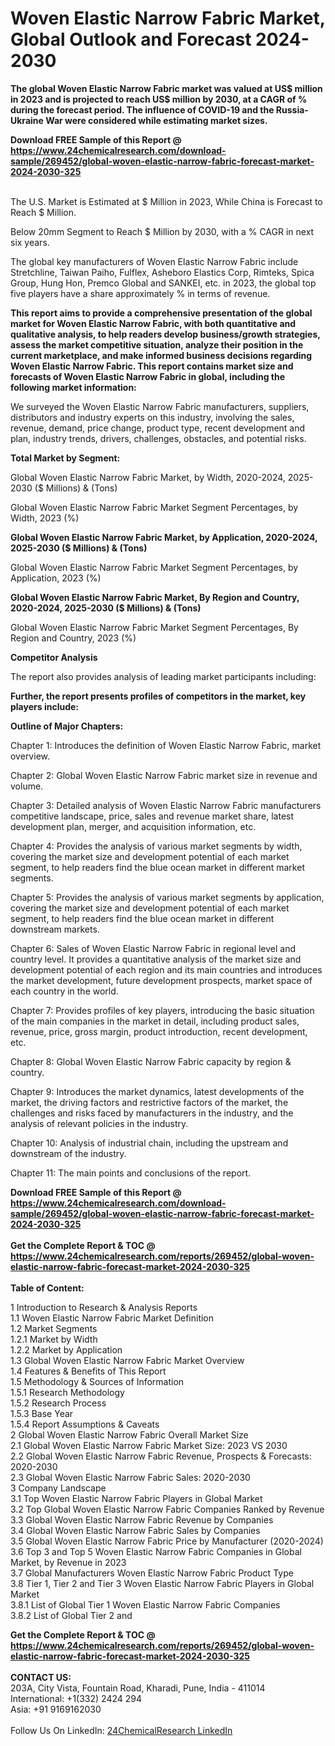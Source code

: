 <h1>Woven Elastic Narrow Fabric Market, Global Outlook and Forecast 2024-2030</h1><p><strong>The global Woven Elastic Narrow Fabric market was valued at US$ million in 2023 and is projected to reach US$ million by 2030, at a CAGR of % during the forecast period. The influence of COVID-19 and the Russia-Ukraine War were considered while estimating market sizes.</strong></p><p>
</p><p></p><div><b>Download FREE Sample of this Report @ 
            <a href="https://www.24chemicalresearch.com/download-sample/269452/global-woven-elastic-narrow-fabric-forecast-market-2024-2030-325">
            https://www.24chemicalresearch.com/download-sample/269452/global-woven-elastic-narrow-fabric-forecast-market-2024-2030-325</a></b></div><br><p>
The U.S. Market is Estimated at $ Million in 2023, While China is Forecast to Reach $ Million.</p><p>
Below 20mm Segment to Reach $ Million by 2030, with a % CAGR in next six years.</p><p>
The global key manufacturers of Woven Elastic Narrow Fabric include Stretchline, Taiwan Paiho, Fulflex, Asheboro Elastics Corp, Rimteks, Spica Group, Hung Hon, Premco Global and SANKEI, etc. in 2023, the global top five players have a share approximately % in terms of revenue.</p><p>
<strong>This report aims to provide a comprehensive presentation of the global market for Woven Elastic Narrow Fabric, with both quantitative and qualitative analysis, to help readers develop business/growth strategies, assess the market competitive situation, analyze their position in the current marketplace, and make informed business decisions regarding Woven Elastic Narrow Fabric. This report contains market size and forecasts of Woven Elastic Narrow Fabric in global, including the following market information:</strong></p><p>
</p><p>
</p><p>We surveyed the Woven Elastic Narrow Fabric manufacturers, suppliers, distributors and industry experts on this industry, involving the sales, revenue, demand, price change, product type, recent development and plan, industry trends, drivers, challenges, obstacles, and potential risks.</p><p>
<strong>Total Market by Segment:</strong></p><p>
Global Woven Elastic Narrow Fabric Market, by Width, 2020-2024, 2025-2030 ($ Millions) &amp; (Tons)</p><p>
Global Woven Elastic Narrow Fabric Market Segment Percentages, by Width, 2023 (%)</p><p>
</p><p>
</p><p><strong>Global Woven Elastic Narrow Fabric Market, by Application, 2020-2024, 2025-2030 ($ Millions) &amp; (Tons)</strong></p><p>
Global Woven Elastic Narrow Fabric Market Segment Percentages, by Application, 2023 (%)</p><p>
</p><p>
</p><p><strong>Global Woven Elastic Narrow Fabric Market, By Region and Country, 2020-2024, 2025-2030 ($ Millions) &amp; (Tons)</strong></p><p>
Global Woven Elastic Narrow Fabric Market Segment Percentages, By Region and Country, 2023 (%)</p><p>
</p><p>
</p><p><strong>Competitor Analysis</strong></p><p>
The report also provides analysis of leading market participants including:</p><p>
</p><p>
</p><p><strong>Further, the report presents profiles of competitors in the market, key players include:</strong></p><p>
</p><p>
</p><p><strong>Outline of Major Chapters:</strong></p><p>
Chapter 1: Introduces the definition of Woven Elastic Narrow Fabric, market overview.</p><p>
Chapter 2: Global Woven Elastic Narrow Fabric market size in revenue and volume.</p><p>
Chapter 3: Detailed analysis of Woven Elastic Narrow Fabric manufacturers competitive landscape, price, sales and revenue market share, latest development plan, merger, and acquisition information, etc.</p><p>
Chapter 4: Provides the analysis of various market segments by width, covering the market size and development potential of each market segment, to help readers find the blue ocean market in different market segments.</p><p>
Chapter 5: Provides the analysis of various market segments by application, covering the market size and development potential of each market segment, to help readers find the blue ocean market in different downstream markets.</p><p>
Chapter 6: Sales of Woven Elastic Narrow Fabric in regional level and country level. It provides a quantitative analysis of the market size and development potential of each region and its main countries and introduces the market development, future development prospects, market space of each country in the world.</p><p>
Chapter 7: Provides profiles of key players, introducing the basic situation of the main companies in the market in detail, including product sales, revenue, price, gross margin, product introduction, recent development, etc.</p><p>
Chapter 8: Global Woven Elastic Narrow Fabric capacity by region &amp; country.</p><p>
Chapter 9: Introduces the market dynamics, latest developments of the market, the driving factors and restrictive factors of the market, the challenges and risks faced by manufacturers in the industry, and the analysis of relevant policies in the industry.</p><p>
Chapter 10: Analysis of industrial chain, including the upstream and downstream of the industry.</p><p>
Chapter 11: The main points and conclusions of the report.</p><div><b>Download FREE Sample of this Report @ 
            <a href="https://www.24chemicalresearch.com/download-sample/269452/global-woven-elastic-narrow-fabric-forecast-market-2024-2030-325">
            https://www.24chemicalresearch.com/download-sample/269452/global-woven-elastic-narrow-fabric-forecast-market-2024-2030-325</a></b></div><br><div><b>Get the Complete Report & TOC @ 
            <a href="https://www.24chemicalresearch.com/reports/269452/global-woven-elastic-narrow-fabric-forecast-market-2024-2030-325">
            https://www.24chemicalresearch.com/reports/269452/global-woven-elastic-narrow-fabric-forecast-market-2024-2030-325</a></b></div><br>
            <b>Table of Content:</b><p>1 Introduction to Research & Analysis Reports<br />
    1.1 Woven Elastic Narrow Fabric Market Definition<br />
    1.2 Market Segments<br />
        1.2.1 Market by Width<br />
        1.2.2 Market by Application<br />
    1.3 Global Woven Elastic Narrow Fabric Market Overview<br />
    1.4 Features & Benefits of This Report<br />
    1.5 Methodology & Sources of Information<br />
        1.5.1 Research Methodology<br />
        1.5.2 Research Process<br />
        1.5.3 Base Year<br />
        1.5.4 Report Assumptions & Caveats<br />
2 Global Woven Elastic Narrow Fabric Overall Market Size<br />
    2.1 Global Woven Elastic Narrow Fabric Market Size: 2023 VS 2030<br />
    2.2 Global Woven Elastic Narrow Fabric Revenue, Prospects & Forecasts: 2020-2030<br />
    2.3 Global Woven Elastic Narrow Fabric Sales: 2020-2030<br />
3 Company Landscape<br />
    3.1 Top Woven Elastic Narrow Fabric Players in Global Market<br />
    3.2 Top Global Woven Elastic Narrow Fabric Companies Ranked by Revenue<br />
    3.3 Global Woven Elastic Narrow Fabric Revenue by Companies<br />
    3.4 Global Woven Elastic Narrow Fabric Sales by Companies<br />
    3.5 Global Woven Elastic Narrow Fabric Price by Manufacturer (2020-2024)<br />
    3.6 Top 3 and Top 5 Woven Elastic Narrow Fabric Companies in Global Market, by Revenue in 2023<br />
    3.7 Global Manufacturers Woven Elastic Narrow Fabric Product Type<br />
    3.8 Tier 1, Tier 2 and Tier 3 Woven Elastic Narrow Fabric Players in Global Market<br />
        3.8.1 List of Global Tier 1 Woven Elastic Narrow Fabric Companies<br />
        3.8.2 List of Global Tier 2 and </p><div><b>Get the Complete Report & TOC @ 
            <a href="https://www.24chemicalresearch.com/reports/269452/global-woven-elastic-narrow-fabric-forecast-market-2024-2030-325">
            https://www.24chemicalresearch.com/reports/269452/global-woven-elastic-narrow-fabric-forecast-market-2024-2030-325</a></b></div><br><b>CONTACT US:</b><br>
            203A, City Vista, Fountain Road, Kharadi, Pune, India - 411014<br>
            International: +1(332) 2424 294<br>
            Asia: +91 9169162030 <br><br>
            Follow Us On LinkedIn: <a href="https://www.linkedin.com/company/24chemicalresearch/">24ChemicalResearch LinkedIn</a>